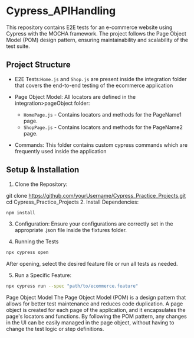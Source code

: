 # Cypress_APIHandling
This repository contains E2E tests for an e-commerce website using Cypress with the MOCHA framework. The project follows the Page Object Model (POM) design pattern, ensuring maintainability and scalability of the test suite.
## Project Structure
- E2E Tests:`Home.js` and `Shop.js` are present inside the integration folder that covers the end-to-end testing of the ecommerce application 
- Page Object Model: All locators are defined in the integration>pageObject folder:

    - `HomePage.js` - Contains locators and methods for the PageName1 page.
    - `ShopPage.js` - Contains locators and methods for the PageName2 page.

- Commands: This folder contains custom cypress commands which are frequently used inside the application

## Setup & Installation
1. Clone the Repository:

git clone https://github.com/yourUsername/Cypress_Practice_Projects.git
cd Cypress_Practice_Projects
2. Install Dependencies:
```bash
npm install
```
3. Configuration: Ensure your configurations are correctly set in the appropriate .json file inside the fixtures folder.

4. Running the Tests
```bash
npx cypress open
```
After opening, select the desired feature file or run all tests as needed.

5. Run a Specific Feature:
```bash
npx cypress run --spec "path/to/ecommerce.feature"
```


Page Object Model
The Page Object Model (POM) is a design pattern that allows for better test maintenance and reduces code duplication. A page object is created for each page of the application, and it encapsulates the page's locators and functions. By following the POM pattern, any changes in the UI can be easily managed in the page object, without having to change the test logic or step definitions.

